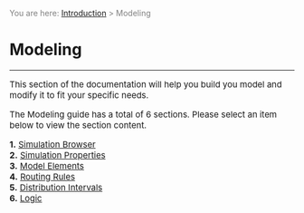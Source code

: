 ﻿<span style="color:grey">
<span style="font-size:14px">

You are here: [Introduction](/pmacad/help/topic?page=Help/Docs/PMADHelpHome.md) > Modeling 

</span>
</span></span>

# **Modeling**
***
<span style="font-size:15px">

This section of the documentation will help you build you model and modify it to fit your specific needs. 

The Modeling guide has a total of 6 sections. Please select an item below to view the section content.

**1.** [Simulation Browser](/pmacad/help/topic?page=Help/Docs/Modeling/SimulationBrowser/Simulation_Browser.md)  
**2.** [Simulation Properties](/pmacad/help/topic?page=Help/Docs/Modeling/SimulationProperties/Simulation_Properties.md)  
**3.** [Model Elements](/pmacad/help/topic?page=Help/Docs/Modeling/ModelElements/Model_Elements.md)  
**4.** [Routing Rules](/pmacad/help/topic?page=Help/Docs/Modeling/RoutingRules/Routing_Rules.md)  
**5.** [Distribution Intervals](/pmacad/help/topic?page=Help/Docs/Modeling/Distribution_Intervals.md)  
**6.** [Logic](/pmacad/help/topic?page=Help/Docs/Modeling/Logic/Logic.md)

</span>

